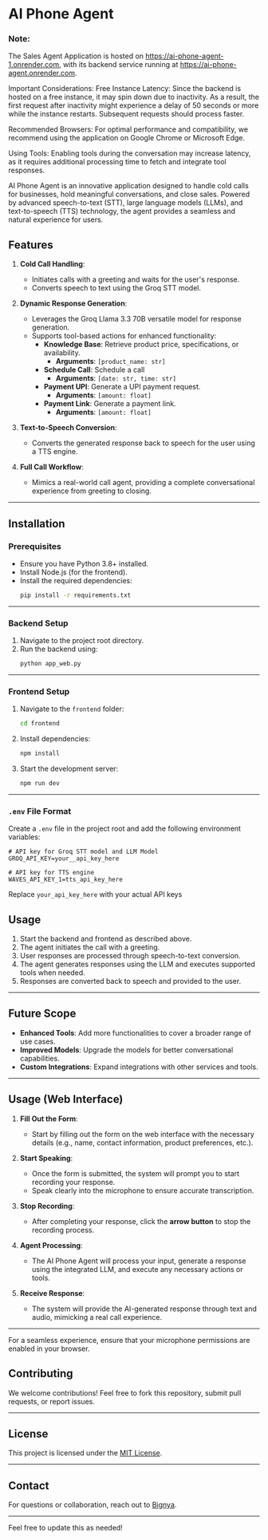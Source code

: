 # AI Phone Agent  

### Note:
The Sales Agent Application is hosted on https://ai-phone-agent-1.onrender.com, with its backend service running at https://ai-phone-agent.onrender.com.

Important Considerations:
Free Instance Latency:
Since the backend is hosted on a free instance, it may spin down due to inactivity. As a result, the first request after inactivity might experience a delay of 50 seconds or more while the instance restarts. Subsequent requests should process faster.

Recommended Browsers:
For optimal performance and compatibility, we recommend using the application on Google Chrome or Microsoft Edge.

Using Tools:
Enabling tools during the conversation may increase latency, as it requires additional processing time to fetch and integrate tool responses.

AI Phone Agent is an innovative application designed to handle cold calls for businesses, hold meaningful conversations, and close sales. Powered by advanced speech-to-text (STT), large language models (LLMs), and text-to-speech (TTS) technology, the agent provides a seamless and natural experience for users.  

## Features  
1. **Cold Call Handling**:  
   - Initiates calls with a greeting and waits for the user's response.  
   - Converts speech to text using the Groq STT model.  

2. **Dynamic Response Generation**:  
   - Leverages the Groq Llama 3.3 70B versatile model for response generation.  
   - Supports tool-based actions for enhanced functionality:  
     - **Knowledge Base**: Retrieve product price, specifications, or availability.  
       - **Arguments**: `[product_name: str]`  
     - **Schedule Call**: Schedule a call 
       - **Arguments**: `[date: str, time: str]`  
     - **Payment UPI**: Generate a UPI payment request.  
       - **Arguments**: `[amount: float]`  
     - **Payment Link**: Generate a payment link.  
       - **Arguments**: `[amount: float]`  

3. **Text-to-Speech Conversion**:  
   - Converts the generated response back to speech for the user using a TTS engine.  

4. **Full Call Workflow**:  
   - Mimics a real-world call agent, providing a complete conversational experience from greeting to closing.  

---

## Installation  

### Prerequisites  
- Ensure you have Python 3.8+ installed.  
- Install Node.js (for the frontend).  
- Install the required dependencies:  
  ```bash
  pip install -r requirements.txt
  ```  

---

### Backend Setup  
1. Navigate to the project root directory.  
2. Run the backend using:  
   ```bash
   python app_web.py
   ```  

---

### Frontend Setup  
1. Navigate to the `frontend` folder:  
   ```bash
   cd frontend
   ```  
2. Install dependencies:  
   ```bash
   npm install
   ```  
3. Start the development server:  
   ```bash
   npm run dev
   ```  

---


### `.env` File Format  

Create a `.env` file in the project root and add the following environment variables:  

```env
# API key for Groq STT model and LLM Model
GROQ_API_KEY=your__api_key_here

# API key for TTS engine
WAVES_API_KEY_1=tts_api_key_here

```  

Replace `your_api_key_here` with your actual API keys

## Usage  
1. Start the backend and frontend as described above.  
2. The agent initiates the call with a greeting.  
3. User responses are processed through speech-to-text conversion.  
4. The agent generates responses using the LLM and executes supported tools when needed.  
5. Responses are converted back to speech and provided to the user.  

---

## Future Scope  
- **Enhanced Tools**: Add more functionalities to cover a broader range of use cases.  
- **Improved Models**: Upgrade the models for better conversational capabilities.  
- **Custom Integrations**: Expand integrations with other services and tools.  

---

## Usage (Web Interface)  

1. **Fill Out the Form**:  
   - Start by filling out the form on the web interface with the necessary details (e.g., name, contact information, product preferences, etc.).  

2. **Start Speaking**:  
   - Once the form is submitted, the system will prompt you to start recording your response.  
   - Speak clearly into the microphone to ensure accurate transcription.  

3. **Stop Recording**:  
   - After completing your response, click the **arrow button** to stop the recording process.  

4. **Agent Processing**:  
   - The AI Phone Agent will process your input, generate a response using the integrated LLM, and execute any necessary actions or tools.  

5. **Receive Response**:  
   - The system will provide the AI-generated response through text and audio, mimicking a real call experience.  

---

For a seamless experience, ensure that your microphone permissions are enabled in your browser. 
## Contributing  
We welcome contributions! Feel free to fork this repository, submit pull requests, or report issues.  

---

## License  
This project is licensed under the [MIT License](LICENSE).  

---

## Contact  
For questions or collaboration, reach out to [Bignya](https://github.com/bignya23).  

--- 

Feel free to update this as needed!
